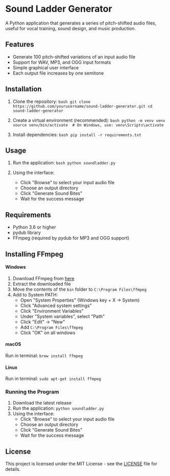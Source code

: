# Sound Ladder Generator

A Python application that generates a series of pitch-shifted audio files, useful for vocal training, sound design, and music production.

## Features

- Generate 100 pitch-shifted variations of an input audio file
- Support for WAV, MP3, and OGG input formats
- Simple graphical user interface
- Each output file increases by one semitone

## Installation

1. Clone the repository:   ```bash
   git clone https://github.com/yourusername/sound-ladder-generator.git
   cd sound-ladder-generator   ```

2. Create a virtual environment (recommended):   ```bash
   python -m venv venv
   source venv/bin/activate  # On Windows, use: venv\Scripts\activate   ```

3. Install dependencies:   ```bash
   pip install -r requirements.txt   ```

## Usage

1. Run the application:   ```bash
   python soundladder.py   ```

2. Using the interface:
   - Click "Browse" to select your input audio file
   - Choose an output directory
   - Click "Generate Sound Bites"
   - Wait for the success message

## Requirements

- Python 3.6 or higher
- pydub library
- FFmpeg (required by pydub for MP3 and OGG support)

## Installing FFmpeg

#### Windows
1. Download FFmpeg from [here](https://www.gyan.dev/ffmpeg/builds/)
2. Extract the downloaded file
3. Move the contents of the `bin` folder to `C:\Program Files\ffmpeg`
4. Add to System PATH:
   - Open "System Properties" (Windows key + X → System)
   - Click "Advanced system settings"
   - Click "Environment Variables"
   - Under "System variables", select "Path"
   - Click "Edit" → "New"
   - Add `C:\Program Files\ffmpeg`
   - Click "OK" on all windows

#### macOS
Run in terminal:
`brew install ffmpeg`

#### Linux
Run in terminal:
`sudo apt-get install ffmpeg`

### Running the Program
1. Download the latest release
2. Run the application:
   `python soundladder.py`
3. Using the interface:
   - Click "Browse" to select your input audio file
   - Choose an output directory
   - Click "Generate Sound Bites"
   - Wait for the success message

## License

This project is licensed under the MIT License - see the [LICENSE](LICENSE) file for details.